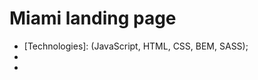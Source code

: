 # Miami landing page
  - [Technologies]: (JavaScript, HTML, CSS, BEM, SASS);
  - [MET markup]: (https://www.figma.com/file/lSR1m42L9YwzQwzzxKwHpw/THE-MET);
  - [DEMO LINK]: (https://alSemenyuk.github.io/layout_miami/);
